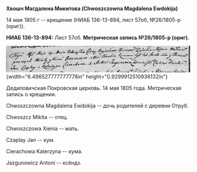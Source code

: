 **Хвошч Магдалена Микитова (Chwoszczowna Magdalena Ewdokija)**

14 мая 1805 г -- крещение (НИАБ 136-13-894, лист 57об, №26/1805-р
(ориг)).

**НИАБ 136-13-894:** Лист 57об. **Метрическая запись №26/1805-р
(ориг).**

![](./media/6cffa174f043d988d4da2ddfcc7824b05e324f94.png){width="6.496527777777778in"
height="0.9299912510936132in"}

Дедиловичская Покровская церковь. 14 мая 1805 года. Метрическая запись о
крещении.

Chwoszczowna Magdalena Ewdokija -- дочь родителей с деревни Отруб.

Chwoszcz Mikita -- отец.

Chwoszczowa Xienia -- мать.

Czaplay Jan -- кум.

Cierachowa Katerzyna -- кума.

Jazgunowicz Antoni -- ксёндз.
